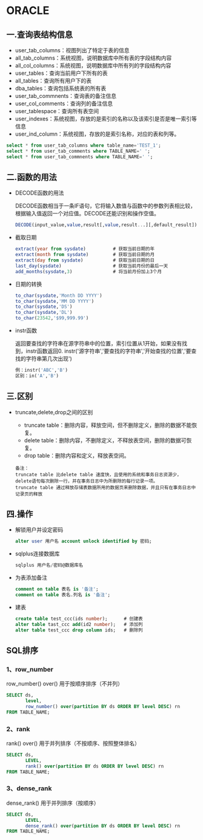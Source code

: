 # ORACLE 

## 一.查询表结构信息
- user_tab_columns：视图列出了特定于表的信息
- all_tab_columns：系统视图，说明数据库中所有表的字段结构内容
- all_col_columns：系统视图，说明数据库中所有列的字段结构内容
- user_tables：查询当前用户下所有的表
- all_tables：查询所有用户下的表
- dba_tables：查询包括系统表的所有表
- user_tab_commnents：查询表的备注信息
- user_col_comments：查询列的备注信息
- user_tablespace：查询所有表空间
- user_indexes：系统视图，存放的是索引的名称以及该索引是否是唯一索引等信息
- user_ind_column：系统视图，存放的是索引名称，对应的表和列等。
```sql
select * from user_tab_columns where table_name='TEST_1';
select * from user_tab_comments where TABLE_NAME=' ';
select * from user_tab_commnents where TABLE_NAME=' ';
```

## 二.函数的用法
- DECODE函数的用法

   DECODE函数相当于一条IF语句，它将输入数值与函数中的参数列表相比较，根据输入值返回一个对应值。DECODE还能识别和操作空值。
   ```sql
   DECODE(input_value,value,result[,value,result...][,default_result]);
   ```
- 截取日期
    ```sql
    extract(year from sysdate)          # 获取当前日期的年
    extract(month from sysdate)         # 获取当前日期的月
    extract(day from sysdate)           # 获取当前日期的日 
    last_day(sysdate)                   # 获取当前月份的最后一天
    add_months(sysdate,3)               # 将当前月份加上3个月
    ```
- 日期的转换
    ```sql
    to_char(sysdate,'Month DD YYYY')
    to_char(sysdate,'MM DD YYYY')
    to_char(sysdate,'DS')
    to_char(sysdate,'DL')
    to_char(23542,'$99,999.99')
    ```
- instr函数

    返回要查找的字符串在源字符串中的位置，索引位置从1开始，如果没有找到，instr函数返回0.
    instr('源字符串','要查找的字符串','开始查找的位置','要查找的字符串第几次出现')
    ```sql
    例：instr('ABC','B')
    区别：in('A','B')
    ```
## 三.区别
- truncate,delete,drop之间的区别
    - truncate table：删除内容，释放空间，但不删除定义，删除的数据不能恢复。
    - delete table：删除内容，不删除定义，不释放表空间，删除的数据可恢复。
    - drop table：删除内容和定义，释放表空间。
    
    ```
    备注：
    truncate table 比delete table 速度快，且使用的系统和事务日志资源少，delete语句每次删除一行，并在事务日志中为所删除的每行记录一项。
    truncate table 通过释放存储表数据所用的数据页来删除数据，并且只有在事务日志中记录页的释放
    ```

## 四.操作
- 解锁用户并设定密码
    ```sql
    alter user 用户名 account unlock identified by 密码;
    ```
- sqlplus连接数据库
    ```sql
    sqlplus 用户名/密码@数据库名
    ```
- 为表添加备注
    ```sql
    comment on table 表名 is '备注';
    comment on table 表名.列名 is '备注';
    ```
- 建表
    ```sql
    create table test_ccc(ids number);      # 创建表
    alter table tast_ccc add(id2 number);   # 添加列
    alter table test_ccc drop column ids;   # 删除列
    ```


## SQL排序

### 1、row_number
row_number() over() 用于按顺序排序（不并列）
```sql
SELECT ds,
       level,
       row_number() over(partition BY ds ORDER BY level DESC) rn
FROM TABLE_NAME;
```

### 2、rank
rank() over() 用于并列排序（不按顺序、按照整体排名）
```sql
SELECT ds,
       LEVEL,
       rank() over(partition BY ds ORDER BY level DESC) rn
FROM TABLE_NAME;

```

### 3、dense_rank
dense_rank() 用于并列排序（按顺序）
```sql
SELECT ds,
       LEVEL,
       dense_rank() over(partition BY ds ORDER BY level DESC) rn
FROM TABLE_NAME;
```
